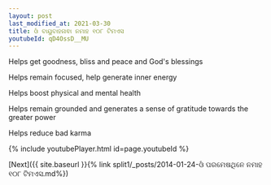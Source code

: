 ```yaml
---
layout: post
last_modified_at: 2021-03-30
title: ଓଁ ବାୟୁବାହନାଵା ନମାହ ୧୦୮ ଟିମଏସ
youtubeId: qD4OssD__MU
---
```

 
 
Helps get goodness, bliss and peace and God's blessings
 
Helps remain focused, help generate inner energy 
 
Helps boost physical and mental health 
 
Helps remain grounded and generates a sense of gratitude towards the greater power 
 
Helps reduce bad karma
 
 
 
 


{% include youtubePlayer.html id=page.youtubeId %}
 
[Next]({{ site.baseurl }}{% link  split1/_posts/2014-01-24-ଓଁ ପରମେଷଥିନେ ନମାହ ୧୦୮ ଟିମଏସ.md%})
 
